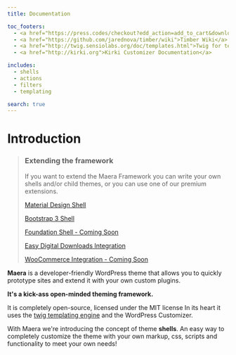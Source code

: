 ```yaml
---
title: Documentation

toc_footers:
  - <a href="https://press.codes/checkout?edd_action=add_to_cart&download_id=657809">Get the theme</a>
  - <a href="https://github.com/jarednova/timber/wiki">Timber Wiki</a>
  - <a href="http://twig.sensiolabs.org/doc/templates.html">Twig for template designers</a>
  - <a href="http://kirki.org">Kirki Customizer Documentation</a>

includes:
  - shells
  - actions
  - filters
  - templating

search: true
---
```


# Introduction

> ### Extending the framework
> If you want to extend the Maera Framework you can write your own shells and/or child themes, or you can use one of our premium extensions.
>
> [Material Design Shell](https://press.codes/downloads/maera-material-design-shell/)
>
> [Bootstrap 3 Shell](https://press.codes/downloads/maera-bootstrap-shell/)
>
> [Foundation Shell - Coming Soon](https://press.codes/downloads/maera-foundation-shell/)
>
> [Easy Digital Downloads Integration](https://press.codes/downloads/maera-edd/)
>
> [WooCommerce Integration - Coming Soon](https://press.codes/downloads/maera-woocommerce/)

**Maera** is a developer-friendly WordPress theme that allows you to quickly prototype sites and extend it with your own custom plugins.

**It's a kick-ass open-minded theming framework.**

It is completely open-source, licensed under the MIT license
In its heart it uses the [twig templating engine](http://twig.sensiolabs.org/) and the WordPress Customizer.

With Maera we're introducing the concept of theme **shells**.  An easy way to completely customize the theme with your own markup, css, scripts and functionality to meet your own needs!
